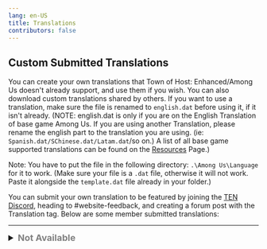 ```yaml
---
lang: en-US
title: Translations
contributors: false
---
```


## Custom Submitted Translations

You can create your own translations that Town of Host: Enhanced/Among Us doesn't already support, and use them if you wish. You can also download custom translations shared by others. If you want to use a translation, make sure the file is renamed to `english.dat` before using it, if it isn't already. (NOTE: english.dat is only if you are on the English Translation of base game Among Us. If you are using another Translation, please rename the english part to the translation you are using. (ie: `Spanish.dat/SChinese.dat/Latam.dat`/so on.) A list of all base game supported translations can be found on the [Resources](./Resources.html) Page.)

Note: You have to put the file in the following directory: `.\Among Us\Language` for it to work. (Make sure your file is a `.dat` file, otherwise it will not work. Paste it alongside the `template.dat` file already in your folder.)

You can submit your own translation to be featured by joining the [TEN Discord](https://discord.gg/TOHE), heading to #website-feedback, and creating a forum post with the Translation tag.
Below are some member submitted translations:

---

<font size=4em>
<details>
<summary><b><font color=gray>Not Available</font></b></summary>

<b>This is a Work in Progress!</b><br>
You cannot currently download custom translations for your build of Town of Host: Enhanced as there are none currently available. This page will be updated once some Custom Translations are submitted.

> Submitted by: Thou Mother
</details>
</font>